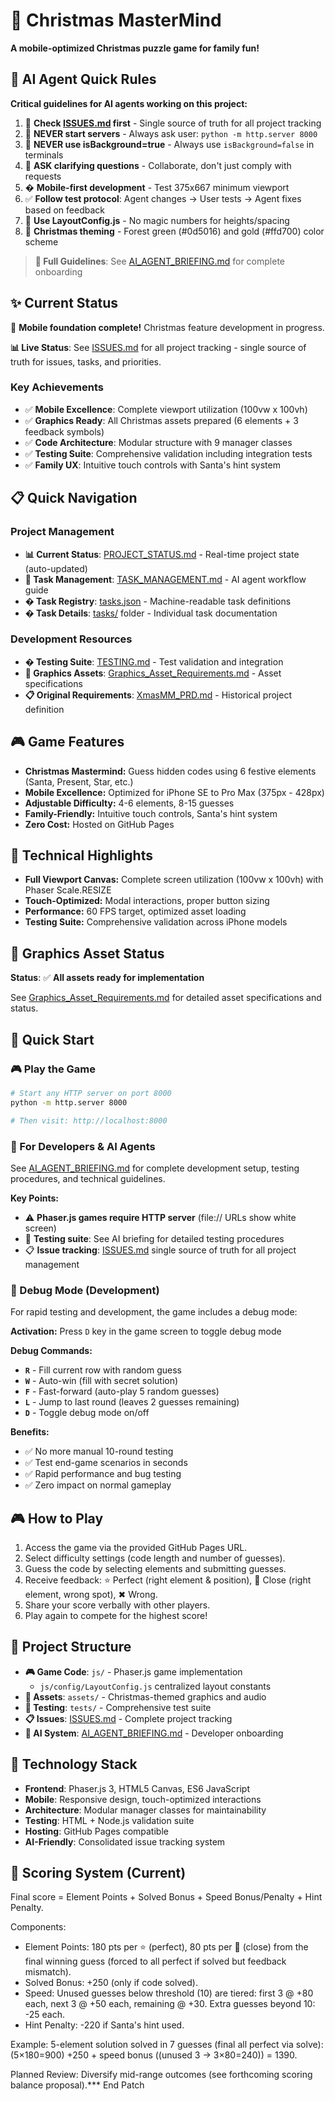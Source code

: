 # 🎄 Christmas MasterMind

**A mobile-optimized Christmas puzzle game for family fun!**

## 🤖 AI Agent Quick Rules
**Critical guidelines for AI agents working on this project:**

1. 🚨 **Check [ISSUES.md](ISSUES.md) first** - Single source of truth for all project tracking
2. 🚫 **NEVER start servers** - Always ask user: `python -m http.server 8000`
3. 🚫 **NEVER use isBackground=true** - Always use `isBackground=false` in terminals
4. 🤝 **ASK clarifying questions** - Collaborate, don't just comply with requests
5. � **Mobile-first development** - Test 375x667 minimum viewport
6. ✅ **Follow test protocol**: Agent changes → User tests → Agent fixes based on feedback
7. 📁 **Use LayoutConfig.js** - No magic numbers for heights/spacing
8. 🎨 **Christmas theming** - Forest green (#0d5016) and gold (#ffd700) color scheme

> **🤖 Full Guidelines**: See [AI_AGENT_BRIEFING.md](AI_AGENT_BRIEFING.md) for complete onboarding

## ✨ Current Status
🎉 **Mobile foundation complete!** Christmas feature development in progress.

**📊 Live Status**: See [ISSUES.md](ISSUES.md) for all project tracking - single source of truth for issues, tasks, and priorities.

### **Key Achievements**
- ✅ **Mobile Excellence**: Complete viewport utilization (100vw x 100vh) 
- ✅ **Graphics Ready**: All Christmas assets prepared (6 elements + 3 feedback symbols)
- ✅ **Code Architecture**: Modular structure with 9 manager classes
- ✅ **Testing Suite**: Comprehensive validation including integration tests
- ✅ **Family UX**: Intuitive touch controls with Santa's hint system

## 📋 Quick Navigation

### **Project Management**
- **📊 Current Status**: [PROJECT_STATUS.md](PROJECT_STATUS.md) - Real-time project state (auto-updated)
- **🤖 Task Management**: [TASK_MANAGEMENT.md](TASK_MANAGEMENT.md) - AI agent workflow guide
- **� Task Registry**: [tasks.json](tasks.json) - Machine-readable task definitions
- **� Task Details**: [tasks/](tasks/) folder - Individual task documentation

### **Development Resources**  
- **� Testing Suite**: [TESTING.md](TESTING.md) - Test validation and integration
- **🎨 Graphics Assets**: [Graphics_Asset_Requirements.md](Graphics_Asset_Requirements.md) - Asset specifications
- **📋 Original Requirements**: [XmasMM_PRD.md](XmasMM_PRD.md) - Historical project definition

## 🎮 Game Features
- **Christmas Mastermind:** Guess hidden codes using 6 festive elements (Santa, Present, Star, etc.)
- **Mobile Excellence:** Optimized for iPhone SE to Pro Max (375px - 428px)
- **Adjustable Difficulty:** 4-6 elements, 8-15 guesses
- **Family-Friendly:** Intuitive touch controls, Santa's hint system
- **Zero Cost:** Hosted on GitHub Pages

## 📱 Technical Highlights  
- **Full Viewport Canvas:** Complete screen utilization (100vw x 100vh) with Phaser Scale.RESIZE
- **Touch-Optimized:** Modal interactions, proper button sizing
- **Performance:** 60 FPS target, optimized asset loading
- **Testing Suite:** Comprehensive validation across iPhone models

## 🎨 Graphics Asset Status
**Status**: ✅ **All assets ready for implementation**

See [Graphics_Asset_Requirements.md](Graphics_Asset_Requirements.md) for detailed asset specifications and status.

## 🧪 Quick Start

### **🎮 Play the Game**
```bash
# Start any HTTP server on port 8000
python -m http.server 8000

# Then visit: http://localhost:8000
```

### **🤖 For Developers & AI Agents**
See [AI_AGENT_BRIEFING.md](AI_AGENT_BRIEFING.md) for complete development setup, testing procedures, and technical guidelines.

**Key Points:**
- ⚠️ **Phaser.js games require HTTP server** (file:// URLs show white screen)
- 🧪 **Testing suite**: See AI briefing for detailed testing procedures
- 📋 **Issue tracking**: [ISSUES.md](ISSUES.md) single source of truth for all project management

### **🔧 Debug Mode (Development)**
For rapid testing and development, the game includes a debug mode:

**Activation:** Press `D` key in the game screen to toggle debug mode

**Debug Commands:**
- **`R`** - Fill current row with random guess
- **`W`** - Auto-win (fill with secret solution)
- **`F`** - Fast-forward (auto-play 5 random guesses)
- **`L`** - Jump to last round (leaves 2 guesses remaining)
- **`D`** - Toggle debug mode on/off

**Benefits:**
- ✅ No more manual 10-round testing
- ✅ Test end-game scenarios in seconds  
- ✅ Rapid performance and bug testing
- ✅ Zero impact on normal gameplay

## 🎮 How to Play
1. Access the game via the provided GitHub Pages URL.
2. Select difficulty settings (code length and number of guesses).
3. Guess the code by selecting elements and submitting guesses.
4. Receive feedback: ⭐ Perfect (right element & position), 🔔 Close (right element, wrong spot), ✖ Wrong.
5. Share your score verbally with other players.
6. Play again to compete for the highest score!

## 📁 Project Structure
- **🎮 Game Code**: `js/` - Phaser.js game implementation
	- `js/config/LayoutConfig.js` centralized layout constants
- **🎨 Assets**: `assets/` - Christmas-themed graphics and audio
- **🧪 Testing**: `tests/` - Comprehensive test suite
- **📋 Issues**: [ISSUES.md](ISSUES.md) - Complete project tracking
- **🤖 AI System**: [AI_AGENT_BRIEFING.md](AI_AGENT_BRIEFING.md) - Developer onboarding

## 🔧 Technology Stack
- **Frontend**: Phaser.js 3, HTML5 Canvas, ES6 JavaScript
- **Mobile**: Responsive design, touch-optimized interactions
- **Architecture**: Modular manager classes for maintainability
- **Testing**: HTML + Node.js validation suite
- **Hosting**: GitHub Pages compatible
- **AI-Friendly**: Consolidated issue tracking system

## 🧮 Scoring System (Current)
Final score = Element Points + Solved Bonus + Speed Bonus/Penalty + Hint Penalty.

Components:
- Element Points: 180 pts per ⭐ (perfect), 80 pts per 🔔 (close) from the final winning guess (forced to all perfect if solved but feedback mismatch).
- Solved Bonus: +250 (only if code solved).
- Speed: Unused guesses below threshold (10) are tiered: first 3 @ +80 each, next 3 @ +50 each, remaining @ +30. Extra guesses beyond 10: -25 each.
- Hint Penalty: -220 if Santa's hint used.

Example: 5-element solution solved in 7 guesses (final all perfect via solve): (5×180=900) +250 + speed bonus ((unused 3 → 3×80=240)) = 1390.

Planned Review: Diversify mid-range outcomes (see forthcoming scoring balance proposal).*** End Patch
